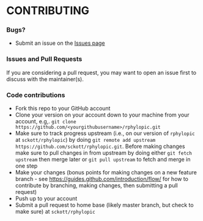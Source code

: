 # CONTRIBUTING #

### Bugs?

* Submit an issue on the [Issues page](https://github.com/sckott/rphylopic/issues)

### Issues and Pull Requests

If you are considering a pull request, you may want to open an issue first to discuss with the maintainer(s).

### Code contributions

* Fork this repo to your GitHub account
* Clone your version on your account down to your machine from your account, e.g,. `git clone https://github.com/<yourgithubusername>/rphylopic.git`
* Make sure to track progress upstream (i.e., on our version of `rphylopic` at `sckott/rphylopic`) by doing `git remote add upstream https://github.com/sckott/rphylopic.git`. Before making changes make sure to pull changes in from upstream by doing either `git fetch upstream` then merge later or `git pull upstream` to fetch and merge in one step
* Make your changes (bonus points for making changes on a new feature branch - see <https://guides.github.com/introduction/flow/> for how to contribute by branching, making changes, then submitting a pull request)
* Push up to your account
* Submit a pull request to home base (likely master branch, but check to make sure) at `sckott/rphylopic`

